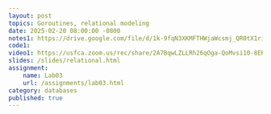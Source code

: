 ```yaml
---
layout: post
topics: Goroutines, relational modeling
date: 2025-02-20 08:00:00 -0800
notes1: https://drive.google.com/file/d/1k-9fqN3XKMFTHWjaWcsmj_QR0tX1riry/view?usp=sharing
code1: 
video1: https://usfca.zoom.us/rec/share/2A7BqwLZLLRh26qOga-QoMvsi10-8ERahhbHHEEMMtv0Ign4piJBoG8h0-zojAl3.ysS0Hvi2S5skH9gd
slides: /slides/relational.html
assignment:
    name: Lab03
    url: /assignments/lab03.html
category: databases
published: true
---
```


